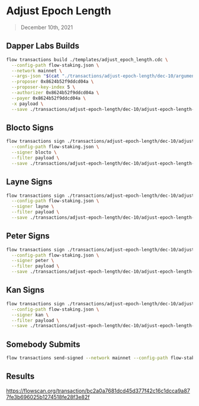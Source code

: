 # Adjust Epoch Length

> December 10th, 2021

## Dapper Labs Builds

```sh
flow transactions build ./templates/adjust_epoch_length.cdc \
  --config-path flow-staking.json \
  --network mainnet \
  --args-json "$(cat "./transactions/adjust-epoch-length/dec-10/arguments.json")" \
  --proposer 0x8624b52f9ddcd04a \
  --proposer-key-index 5 \
  --authorizer 0x8624b52f9ddcd04a \
  --payer 0x8624b52f9ddcd04a \
  -x payload \
  --save ./transactions/adjust-epoch-length/dec-10/adjust-epoch-length-dec-10-unsigned.rlp
```

## Blocto Signs

```sh
flow transactions sign ./transactions/adjust-epoch-length/dec-10/adjust-epoch-length-dec-10-unsigned.rlp \
  --config-path flow-staking.json \
  --signer blocto \
  --filter payload \
  --save ./transactions/adjust-epoch-length/dec-10/adjust-epoch-length-dec-10-sig-1.rlp
```

## Layne Signs

```sh
flow transactions sign ./transactions/adjust-epoch-length/dec-10/adjust-epoch-length-dec-10-sig-1.rlp \
  --config-path flow-staking.json \
  --signer layne \
  --filter payload \
  --save ./transactions/adjust-epoch-length/dec-10/adjust-epoch-length-dec-10-sig-2.rlp
```

## Peter Signs

```sh
flow transactions sign ./transactions/adjust-epoch-length/dec-10/adjust-epoch-length-dec-10-sig-2.rlp \
  --config-path flow-staking.json \
  --signer peter \
  --filter payload \
  --save ./transactions/adjust-epoch-length/dec-10/adjust-epoch-length-dec-10-sig-3.rlp
```

## Kan Signs

```sh
flow transactions sign ./transactions/adjust-epoch-length/dec-10/adjust-epoch-length-dec-10-sig-3.rlp \
  --config-path flow-staking.json \
  --signer kan \
  --filter payload \
  --save ./transactions/adjust-epoch-length/dec-10/adjust-epoch-length-dec-10-sig-complete.rlp
```


## Somebody Submits

```sh
flow transactions send-signed --network mainnet --config-path flow-staking.json ./transactions/adjust-epoch-length/dec-10/adjust-epoch-length-dec-10-sig-complete.rlp
```

## Results

https://flowscan.org/transaction/bc2a0a7681dcd45d377f42c16c1dcca9a877fe3b696025b1274518fe28f3e82f
